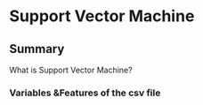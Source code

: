 # Support Vector Machine


## Summary

What is Support Vector Machine?




### Variables &Features of the csv file

